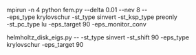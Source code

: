 mpirun -n 4 python fem.py --delta 0.01 --nev 8 -- \
       -eps_type krylovschur -st_type sinvert -st_ksp_type preonly \
       -st_pc_type lu -eps_target 90 -eps_monitor_conv

       
helmholtz_disk_eigs.py -- -st_type sinvert -st_shift 90 -eps_type krylovschur -eps_target 90